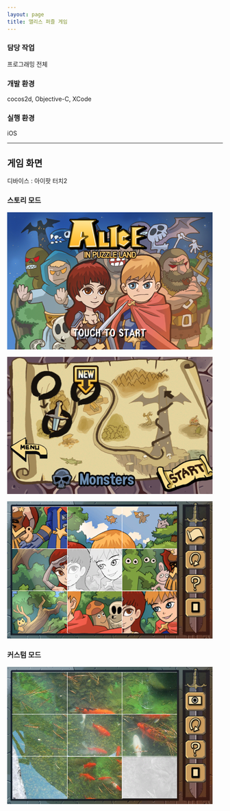```yaml
---
layout: page
title: 앨리스 퍼즐 게임
---
```


### 담당 작업
프로그래밍 전체  

### 개발 환경
cocos2d, Objective-C, XCode    

### 실행 환경
iOS  

---

## 게임 화면
디바이스 : 아이팟 터치2  

### 스토리 모드
![image](/assets/images/games/alice/1.png)

![image](/assets/images/games/alice/2.png)

![image](/assets/images/games/alice/3.png)

### 커스텀 모드
![image](/assets/images/games/alice/4.png)